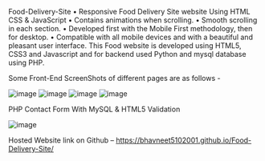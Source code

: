 Food-Delivery-Site
•	Responsive Food Delivery Site website Using HTML CSS & JavaScript
•	Contains animations when scrolling.
•	Smooth scrolling in each section.
•	Developed first with the Mobile First methodology, then for desktop.
•	Compatible with all mobile devices and with a beautiful and pleasant user interface.
This Food  website is developed using HTML5, CSS3 and Javascript and for backend used Python and mysql database using PHP.


Some Front-End ScreenShots of different pages are as follows -
 
![image](https://user-images.githubusercontent.com/54260534/223466679-bbddd41c-c6fe-488d-a27c-f94936ebdd0f.png)
![image](https://user-images.githubusercontent.com/54260534/223466706-a8543d69-1100-487c-bceb-7bf310cb7323.png)
![image](https://user-images.githubusercontent.com/54260534/223466727-fe71b124-b5ce-4c4d-b555-5cb5e3a08cf2.png)
![image](https://user-images.githubusercontent.com/54260534/223466751-4fde7749-42eb-4547-9943-d620cfaa7213.png)


 
 
 
PHP Contact Form With MySQL & HTML5 Validation
 
![image](https://user-images.githubusercontent.com/54260534/223466769-563fa5ac-d288-49a1-bc04-f52b76b5dbb7.png)


Hosted Website link on Github – 
 https://bhavneet5102001.github.io/Food-Delivery-Site/

